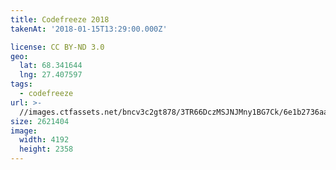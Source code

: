 ```yaml
---
title: Codefreeze 2018
takenAt: '2018-01-15T13:29:00.000Z'

license: CC BY-ND 3.0
geo:
  lat: 68.341644
  lng: 27.407597
tags:
  - codefreeze
url: >-
  //images.ctfassets.net/bncv3c2gt878/3TR66DczMSJNJMny1BG7Ck/6e1b2736aaed366d445ede33a2eed5ea/codefreeze-2018_24931293427_o
size: 2621404
image:
  width: 4192
  height: 2358
---
```


